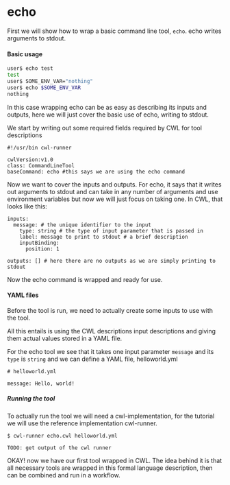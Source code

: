 
# echo
First we will show how to wrap a basic command line tool, `echo`. echo writes arguments to stdout.

#### Basic usage
```bash
user$ echo test
test
user$ SOME_ENV_VAR="nothing"
user$ echo $SOME_ENV_VAR
nothing
```

In this case wrapping echo can be as easy as describing its inputs and outputs, here we will just cover the basic use of echo, writing to stdout.

We start by writing out some required fields required by CWL for tool descriptions
```
#!/usr/bin cwl-runner

cwlVersion:v1.0
class: CommandLineTool
baseCommand: echo #this says we are using the echo command

```

Now we want to cover the inputs and outputs. For echo, it says that it writes out arguments to stdout and can take in any number of arguments and use environment variables but now we will just focus on taking one. In CWL, that looks like this:

```
inputs:
  message: # the unique identifier to the input
    type: string # the type of input parameter that is passed in
    label: message to print to stdout # a brief description
    inputBinding:
      position: 1

outputs: [] # here there are no outputs as we are simply printing to stdout
```

Now the echo command is wrapped and ready for use.

#### YAML files

Before the tool is run, we need to actually create some inputs to use with the tool.

All this entails is using the CWL descriptions input descriptions and giving them actual values stored in a YAML file.

For the echo tool we see that it takes one input parameter `message` and its `type` is `string` and we can define a YAML file, helloworld.yml

```
# helloworld.yml

message: Hello, world!

``` 


##### Running the tool

To actually run the tool we will need a cwl-implementation, for the tutorial we will use the reference implementation cwl-runner.

```
$ cwl-runner echo.cwl helloworld.yml

TODO: get output of the cwl runner
```

OKAY! now we have our first tool wrapped in CWL. The idea behind it is that all necessary tools are wrapped in this formal language description, then can be combined and run in a workflow.

